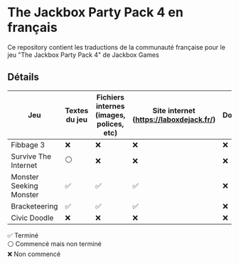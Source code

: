 # The Jackbox Party Pack 4 en français

Ce repository contient les traductions de la communauté française pour le jeu "The Jackbox Party Pack 4" de Jackbox Games

## Détails

| Jeu | Textes du jeu | Fichiers internes (images, polices, etc) |  Site internet (https://laboxdejack.fr/) | Doublage | Crédits |
| ------------- | ------------- | ------------- | ------------- | ------------- | ------------- | 
| Fibbage 3 | ❌ | ❌ | ❌ | ❌ | |
| Survive The Internet  | ⚪ | ❌ | ❌ | ❌ | | 
| Monster Seeking Monster  | ✅ | ✅ | ✅ | ❌ | fizzrocks et [Alexis](https://github.com/AlexisL61) |
| Bracketeering | ✅ | ✅ | ✅ | ❌ | the_sign_painter |
| Civic Doodle | ❌ | ❌ | ❌ | ❌ | |

✅ Terminé</br>
⚪ Commencé mais non terminé</br>
❌ Non commencé
